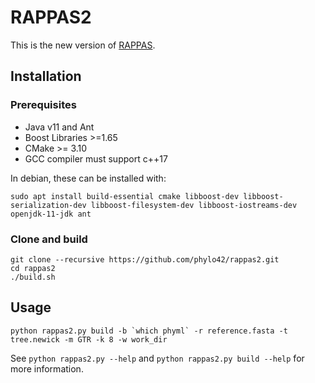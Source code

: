 # RAPPAS2
This is the new version of [RAPPAS](https://github.com/phylo42/RAPPAS).

## Installation

### Prerequisites

- Java v11 and Ant
- Boost Libraries >=1.65
- CMake >= 3.10
- GCC compiler must support c++17

In debian, these can be installed with:
```
sudo apt install build-essential cmake libboost-dev libboost-serialization-dev libboost-filesystem-dev libboost-iostreams-dev openjdk-11-jdk ant
```

### Clone and build
```
git clone --recursive https://github.com/phylo42/rappas2.git
cd rappas2
./build.sh
```

## Usage
```
python rappas2.py build -b `which phyml` -r reference.fasta -t tree.newick -m GTR -k 8 -w work_dir
```

See `python rappas2.py --help` and `python rappas2.py build --help` for more information.
